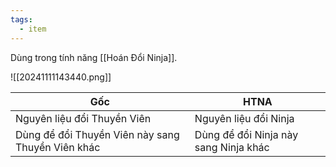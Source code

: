 ```yaml
---
tags:
  - item
---
```

Dùng trong tính năng [[Hoán Đổi Ninja]].

![[20241111143440.png]]

| Gốc                                               | HTNA                                  |
| ------------------------------------------------- | ------------------------------------- |
| Nguyên liệu đổi Thuyền Viên                       | Nguyên liệu đổi Ninja                 |
| Dùng để đổi Thuyền Viên này sang Thuyền Viên khác | Dùng để đổi Ninja này sang Ninja khác |
